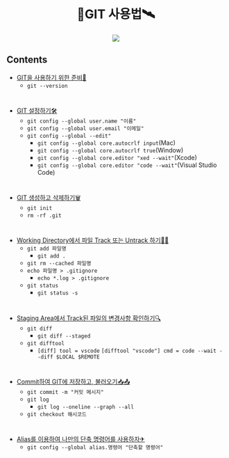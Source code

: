 <h1 align = "center">🚀GIT 사용법🛰</h1>

<p align = "center"><img src = "https://git-scm.com/images/logo@2x.png"/></p>

## Contents
- [GIT을 사용하기 위한 준비💾](https://github.com/sustainable-git/GIT/blob/main/contents/01_preparation.md)
  - `git --version`
#
- [GIT 설정하기🛠](https://github.com/sustainable-git/GIT/blob/main/contents/02_setting.md)
  - `git config --global user.name "이름"`
  - `git config --global user.email "이메일"`
  - `git config --global --edit"`
    - `git config --global core.autocrlf input`(Mac)
    - `git config --global core.autocrlf true`(Window)
    - `git config --global core.editor "xed --wait"`(Xcode)
    - `git config --global core.editor "code --wait"`(Visual Studio Code)
#
- [GIT 생성하고 삭제하기🗑](https://github.com/sustainable-git/GIT/blob/main/contents/03_init.md)
  -  `git init`
  -  `rm -rf .git`
#
- [Working Directory에서 파일 Track 또는 Untrack 하기👀✨](https://github.com/sustainable-git/GIT/blob/main/contents/04_add.md)
  -  `git add 파일명`
     -  `git add .`
  -  `git rm --cached 파일명`
  -  `echo 파일명 > .gitignore`
     - `echo *.log > .gitignore`
  -  `git status`
     -  `git status -s`
#
- [Staging Area에서 Track된 파일의 변경사항 확인하기🔍](https://github.com/sustainable-git/GIT/blob/main/contents/05_diff.md)
  - `git diff`
    - `git diff --staged`
  - `git difftool`
    - `[diff] tool = vscode` `[difftool "vscode"] cmd = code --wait --diff $LOCAL $REMOTE`
#
- [Commit하여 GIT에 저장하고, 불러오기📥📤](https://github.com/sustainable-git/GIT/blob/main/contents/06_commit.md)
  - `git commit -m "커밋 메시지"`
  - `git log`
    - `git log --oneline --graph --all`
  - `git checkout 해시코드`
#
- [Alias를 이용하여 나만의 단축 명령어를 사용하자✈](https://github.com/sustainable-git/GIT/blob/main/contents/07_alias.md)
  - `git config --global alias.명령어 "단축할 명령어"`
